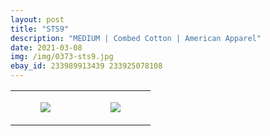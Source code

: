 ```yaml
---
layout: post
title: "STS9"
description: "MEDIUM | Combed Cotton | American Apparel"
date: 2021-03-08
img: /img/0373-sts9.jpg
ebay_id: 233989913439 233925078108
---
```




<table style="width:100%;"><tr><td style="vertical-align:top;">
      <figure class="tmblr-full" data-orig-height="2048" data-orig-width="1365" data-orig-src="https://concertshirts.netlify.app/shirts/0373/0373-01.jpg"><img src="https://64.media.tumblr.com/c381a01f6cce9e9c53d4e42bc401ae82/3ca1bcc387a5733d-2c/s540x810/07db0453f48b7ced991aada368537bea1881a0b8.jpg" data-orig-height="2048" data-orig-width="1365" data-orig-src="https://concertshirts.netlify.app/shirts/0373/0373-01.jpg"/></figure></td>
    <td style="vertical-align:top;">
      <figure class="tmblr-full" data-orig-height="2048" data-orig-width="1365" data-orig-src="https://concertshirts.netlify.app/shirts/0373/0373-02.jpg"><img src="https://64.media.tumblr.com/352d6c8468bf0659ccb9abc1d5e04114/3ca1bcc387a5733d-a8/s540x810/fc6d7840f44a83c588e3a096374658dfd2ceba3b.jpg" data-orig-height="2048" data-orig-width="1365" data-orig-src="https://concertshirts.netlify.app/shirts/0373/0373-02.jpg"/></figure></td>
  </tr></table>
